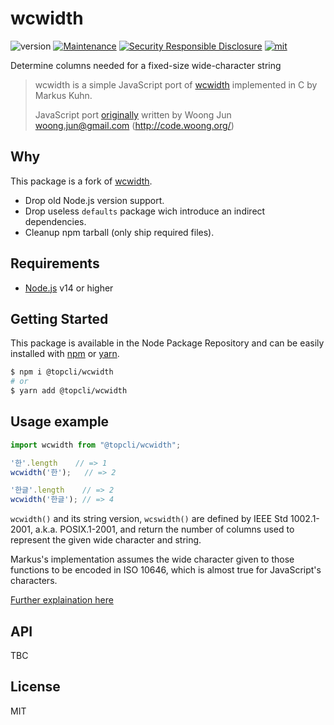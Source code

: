 # wcwidth
![version](https://img.shields.io/badge/dynamic/json.svg?url=https://raw.githubusercontent.com/TopCli/wcwidth/master/package.json&query=$.version&label=Version)
[![Maintenance](https://img.shields.io/badge/Maintained%3F-yes-green.svg)](https://github.com/TopCli/wcwidth/commit-activity)
[![Security Responsible Disclosure](https://img.shields.io/badge/Security-Responsible%20Disclosure-yellow.svg)](https://github.com/nodejs/security-wg/blob/master/processes/responsible_disclosure_template.md
)
[![mit](https://img.shields.io/github/license/Naereen/StrapDown.js.svg)](https://github.com/TopCli/wcwidth/blob/master/LICENSE)

Determine columns needed for a fixed-size wide-character string

> wcwidth is a simple JavaScript port of [wcwidth](http://man7.org/linux/man-pages/man3/wcswidth.3.html) implemented in C by Markus Kuhn.
>
> JavaScript port [originally](https://github.com/mycoboco/wcwidth.js) written by Woong Jun <woong.jun@gmail.com> (http://code.woong.org/)

## Why

This package is a fork of [wcwidth](https://github.com/timoxley/wcwidth#readme).

- Drop old Node.js version support.
- Drop useless `defaults` package wich introduce an indirect dependencies.
- Cleanup npm tarball (only ship required files).

## Requirements
- [Node.js](https://nodejs.org/en/) v14 or higher

## Getting Started

This package is available in the Node Package Repository and can be easily installed with [npm](https://docs.npmjs.com/getting-started/what-is-npm) or [yarn](https://yarnpkg.com).

```bash
$ npm i @topcli/wcwidth
# or
$ yarn add @topcli/wcwidth
```

## Usage example

```js
import wcwidth from "@topcli/wcwidth";

'한'.length    // => 1
wcwidth('한');   // => 2

'한글'.length    // => 2
wcwidth('한글'); // => 4
```

`wcwidth()` and its string version, `wcswidth()` are defined by IEEE Std
1002.1-2001, a.k.a. POSIX.1-2001, and return the number of columns used
to represent the given wide character and string.

Markus's implementation assumes the wide character given to those
functions to be encoded in ISO 10646, which is almost true for
JavaScript's characters.

[Further explaination here](https://github.com/timoxley/wcwidth/tree/master/docs)

## API
TBC

## License
MIT

